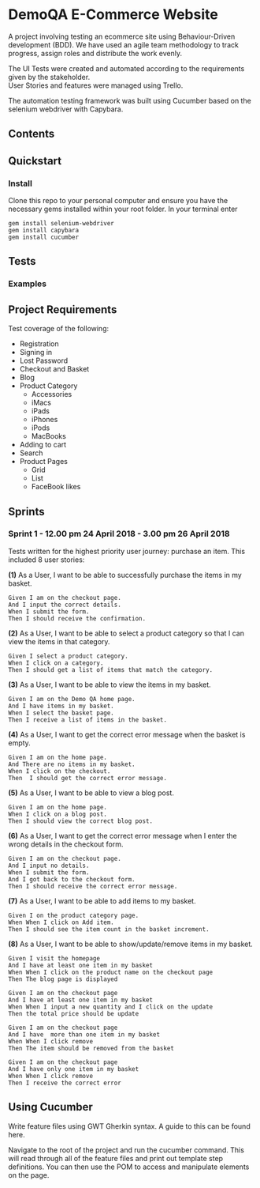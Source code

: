# DemoQA E-Commerce Website

A project involving testing an ecommerce site using Behaviour-Driven development (BDD). We have
used an agile team methodology to track progress, assign roles and distribute the work evenly.

The UI Tests were created and automated according to the requirements given by the stakeholder.  
User Stories and features were managed using Trello.

The automation testing framework was built using Cucumber based on the selenium webdriver with Capybara.

## Contents

## Quickstart

### Install

Clone this repo to your personal computer and ensure you have the necessary gems installed within your root folder. In your terminal enter

```
gem install selenium-webdriver
gem install capybara
gem install cucumber
```

## Tests

### Examples

## Project Requirements

Test coverage of the following:

* Registration
* Signing in
* Lost Password
* Checkout and Basket
* Blog
* Product Category
	- Accessories
	- iMacs
	- iPads
	- iPhones
	- iPods
	- MacBooks
* Adding to cart
* Search
* Product Pages 
	- Grid
	- List
	- FaceBook likes

## Sprints 

### Sprint 1 - 12.00 pm 24 April 2018 - 3.00 pm 26 April 2018
Tests written for the highest priority user journey: purchase an item.
This included 8 user stories:

**(1)** As a User, I want to be able to successfully purchase the items in my basket.
```Cucumber
Given I am on the checkout page.
And I input the correct details.
When I submit the form.
Then I should receive the confirmation.
```
**(2)** As a User, I want to be able to select a product category so that I can view the items in that category.
```Cucumber
Given I select a product category.
When I click on a category.
Then I should get a list of items that match the category. 
```
**(3)** As a User, I want to be able to view the items in my basket.
```Cucumber
Given I am on the Demo QA home page.
And I have items in my basket.
When I select the basket page.
Then I receive a list of items in the basket.
```
**(4)** As a User, I want to get the correct error message when the basket is empty.
```Cucumber
Given I am on the home page.
And There are no items in my basket.
When I click on the checkout.
Then  I should get the correct error message.
```
**(5)** As a User, I want to be able to view a blog post.
```Cucumber
Given I am on the home page. 
When I click on a blog post.
Then I should view the correct blog post.
```
**(6)** As a User, I want to get the correct error message when I enter the wrong details in the checkout form.
```Cucumber
Given I am on the checkout page.
And I input no details.
When I submit the form.
And I got back to the checkout form. 
Then I should receive the correct error message.
```
**(7)** As a User, I want to be able to add items to my basket.
```Cucumber
Given I on the product category page. 
When When I click on Add item.
Then I should see the item count in the basket increment. 
```
**(8)** As a User, I want to be able to show/update/remove items in my basket.
```Cucumber
Given I visit the homepage
And I have at least one item in my basket
When When I click on the product name on the checkout page
Then The blog page is displayed
```
```Cucumber
Given I am on the checkout page
And I have at least one item in my basket
When When I input a new quantity and I click on the update
Then the total price should be update
```
```Cucumber
Given I am on the checkout page
And I have  more than one item in my basket
When When I click remove
Then The item should be removed from the basket
```
```Cucumber
Given I am on the checkout page
And I have only one item in my basket
When When I click remove
Then I receive the correct error
```

## Using Cucumber
Write feature files using GWT Gherkin syntax. A guide to this can be found here.

Navigate to the root of the project and run the cucumber command. This will read through all of the feature files and print out template step definitions. You can then use the POM to access and manipulate elements on the page.

